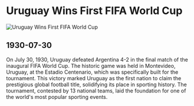 # Uruguay Wins First FIFA World Cup

![Uruguay Wins First FIFA World Cup](https://upload.wikimedia.org/wikipedia/commons/thumb/d/d5/Uruguay_national_football_team_1930.jpg/1200px-Uruguay_national_football_team_1930.jpg)

## 1930-07-30

On July 30, 1930, Uruguay defeated Argentina 4-2 in the final match of the inaugural FIFA World Cup. The historic game was held in Montevideo, Uruguay, at the Estadio Centenario, which was specifically built for the tournament. This victory marked Uruguay as the first nation to claim the prestigious global football title, solidifying its place in sporting history. The tournament, contested by 13 national teams, laid the foundation for one of the world's most popular sporting events.